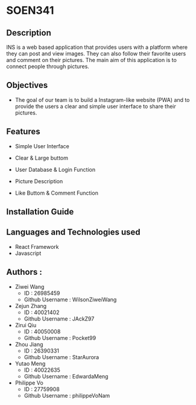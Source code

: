 # SOEN341

## Description
INS is a web based application that provides users with a platform where they can post and view images. 
They can also follow their favorite users and comment on their pictures. The main aim of this application
is to connect people through pictures.


## Objectives
- The goal of our team is to build a Instagram-like website (PWA) and to provide the users a clear and simple user interface to share their pictures.

## Features
- Simple User Interface

- Clear & Large buttom

- User Database & Login Function

- Picture Description

- Like Buttom & Comment Function

## Installation Guide

## Languages and Technologies used
- React Framework
- Javascript
## Authors :
- Ziwei Wang 
  - ID : 26985459 
  - Github Username : WilsonZiweiWang
- Zejun Zhang 
  - ID : 40021402 
  - Github Username : JAckZ97
- Zirui Qiu 
  - ID : 40050008 
  - Github Username : Pocket99
- Zhou Jiang 
  - ID : 26390331 
  - Github Username : StarAurora
- Yutao Meng 
  - ID : 40022635 
  - Github Username : EdwardaMeng 
- Philippe Vo 
  - ID : 27759908 
  - Github Username : philippeVoNam